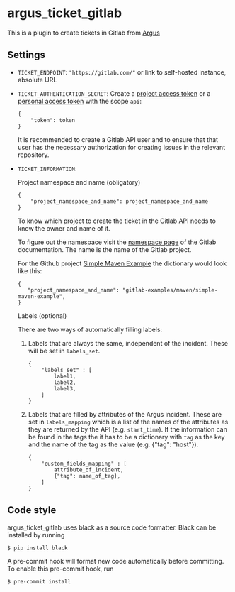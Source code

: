 # argus_ticket_gitlab

This is a plugin to create tickets in Gitlab from [Argus](https://gitlab.com/Uninett/argus-server)

## Settings

* `TICKET_ENDPOINT`: `"https://gitlab.com/"` or link to self-hosted instance, absolute URL
* `TICKET_AUTHENTICATION_SECRET`: Create a [project access token](https://docs.gitlab.com/ee/user/project/settings/project_access_tokens.html) or a [personal access token](https://docs.gitlab.com/ee/user/profile/personal_access_tokens.html) with the scope `api`:

    ```
    {
        "token": token
    }
    ```

    It is recommended to create a Gitlab API user and to ensure that that user
    has the necessary authorization for creating issues in the relevant
    repository.

* `TICKET_INFORMATION`:

    Project namespace and name (obligatory)

    ```
    {
        "project_namespace_and_name": project_namespace_and_name
    }
    ```

    To know which project to create the ticket in the Gitlab API needs to know
    the owner and name of it.

    To figure out the namespace visit the
    [namespace page](https://docs.gitlab.com/ee/user/namespace/) of the Gitlab
    documentation. The name is the name of the Gitlab project.

    For the Github project
    [Simple Maven Example](https://gitlab.com/gitlab-examples/maven/simple-maven-example)
    the dictionary would look like this:

    ```
    {
       "project_namespace_and_name": "gitlab-examples/maven/simple-maven-example",
    }
    ```

    Labels (optional)

    There are two ways of automatically filling labels:

    1. Labels that are always the same, independent of the incident.
    These will be set in `labels_set`.


        ```
        {
            "labels_set" : [
                label1,
                label2,
                label3,
            ]
        }
        ```

    2. Labels that are filled by attributes of the Argus incident.
    These are set in `labels_mapping` which is a list of the names of the
    attributes as they are returned by the API (e.g. `start_time`). If the
    information can be found in the tags the it has to be a dictionary with
    `tag` as the key and the name of the tag as the value (e.g.
    {"tag": "host"}).

        ```
        {
            "custom_fields_mapping" : [
                attribute_of_incident,
                {"tag": name_of_tag},
            ]
        }
        ```

## Code style

argus_ticket_gitlab uses black as a source code formatter. Black can be installed
by running

```console
$ pip install black
```

A pre-commit hook will format new code automatically before committing.
To enable this pre-commit hook, run

```console
$ pre-commit install
```
